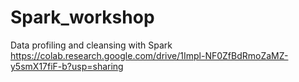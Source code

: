 # Spark_workshop
Data profiling and cleansing with Spark
https://colab.research.google.com/drive/1Impl-NF0ZfBdRmoZaMZ-y5smX17fiF-b?usp=sharing
